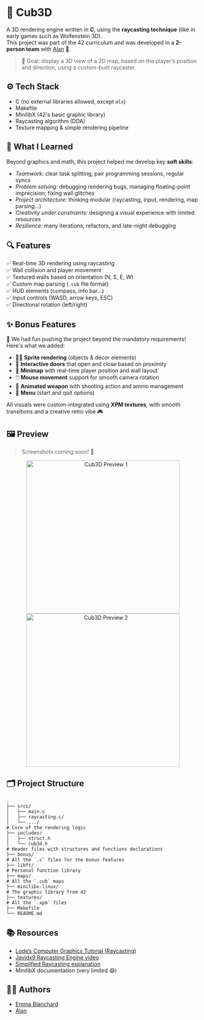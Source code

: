 # 🧱 Cub3D

A 3D rendering engine written in **C**, using the **raycasting technique** (like in early games such as Wolfenstein 3D).  
This project was part of the 42 curriculum and was developed in a **2-person team** with [Alan](https://github.com/aelaen-1) 👥.

> 🎯 Goal: display a 3D view of a 2D map, based on the player’s position and direction, using a custom-built raycaster.


## ⚙️ Tech Stack

- C (no external libraries allowed, except `mlx`)
- Makefile
- MinilibX (42's basic graphic library)
- Raycasting algorithm (DDA)
- Texture mapping & simple rendering pipeline


## 🧠 What I Learned

Beyond graphics and math, this project helped me develop key **soft skills**:
- *Teamwork:* clear task splitting, pair programming sessions, regular syncs
- *Problem solving:* debugging rendering bugs, managing floating-point imprecision, fixing wall glitches
- *Project architecture:* thinking modular (raycasting, input, rendering, map parsing…)
- *Creativity under constraints:* designing a visual experience with limited resources
- *Resilience:* many iterations, refactors, and late-night debugging


## 🔍 Features

✅ Real-time 3D rendering using raycasting  
✅ Wall collision and player movement  
✅ Textured walls based on orientation (N, S, E, W)  
✅ Custom map parsing (`.cub` file format)  
✅ HUD elements (compass, info bar…)  
✅ Input controls (WASD, arrow keys, ESC)  
✅ Directional rotation (left/right)

## ✨ Bonus Features

🎯 We had fun pushing the project beyond the mandatory requirements! Here's what we added:

- 🧍‍♂️ **Sprite rendering** (objects & decor elements)
- 🚪 **Interactive doors** that open and close based on proximity
- 🧭 **Minimap** with real-time player position and wall layout
- 🖱️ **Mouse movement** support for smooth camera rotation
- 🔫 **Animated weapon** with shooting action and ammo management
- 🧩 **Menu** (start and quit options)

All visuals were custom-integrated using **XPM textures**, with smooth transitions and a creative retro vibe 🎮



## 🖼️ Preview

> Screenshots coming soon! 👀

<p align="center">
  <img src="preview1.png" width="400" alt="Cub3D Preview 1"/>
  <img src="preview2.png" width="400" alt="Cub3D Preview 2"/>
</p>


## 🗂️ Project Structure

```
.
├── srcs/
│   ├── main.c
│   ├── raycasting.c/
│   └── .../
# Core of the rendering logic 
├── includes/
│   ├── struct.h
│   └── cub3d.h
# Header files with structures and functions declarations
├── bonus/
# All the `.c` files for the bonus features
├── libft/
# Personal function library
├── maps/
# All the `.cub` maps
├── minilibx-linux/
# The graphic library from 42
├── textures/
# All the `.xpm` files
├── Makefile
└── README.md
```


## 📚 Resources

- [Lode’s Computer Graphics Tutorial (Raycasting)](https://lodev.org/cgtutor/raycasting.html)
- [Javidx9 Raycasting Engine video](https://www.youtube.com/watch?v=NbSee-XM7WA)
- [Simplified Raycasting explanation](https://www.youtube.com/watch?v=G9i78WoBBIU)
- MinilibX documentation (very limited 😅)


## 👨‍💻 Authors

- [Emma Blanchard](https://github.com/Emma-blnch)  
- [Alan](https://github.com/aelaen-1)
